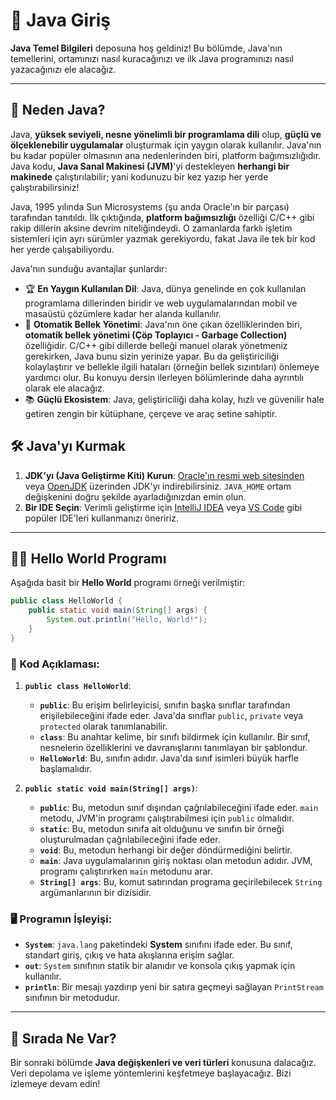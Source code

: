 # 🚀 Java Giriş

**Java Temel Bilgileri** deposuna hoş geldiniz! Bu bölümde, Java'nın temellerini, ortamınızı nasıl kuracağınızı ve ilk Java programınızı nasıl yazacağınızı ele alacağız.

---

## 🤔 Neden Java?

Java, **yüksek seviyeli, nesne yönelimli bir programlama dili** olup, **güçlü ve ölçeklenebilir uygulamalar** oluşturmak için yaygın olarak kullanılır. Java'nın bu kadar popüler olmasının ana nedenlerinden biri, platform bağımsızlığıdır. Java kodu, **Java Sanal Makinesi (JVM)**'yi destekleyen **herhangi bir makinede** çalıştırılabilir; yani kodunuzu bir kez yazıp her yerde çalıştırabilirsiniz!

Java, 1995 yılında Sun Microsystems (şu anda Oracle'ın bir parçası) tarafından tanıtıldı. İlk çıktığında, **platform bağımsızlığı** özelliği C/C++ gibi rakip dillerin aksine devrim niteliğindeydi. O zamanlarda farklı işletim sistemleri için ayrı sürümler yazmak gerekiyordu, fakat Java ile tek bir kod her yerde çalışabiliyordu.

Java'nın sunduğu avantajlar şunlardır:
- 🏆 **En Yaygın Kullanılan Dil**: Java, dünya genelinde en çok kullanılan programlama dillerinden biridir ve web uygulamalarından mobil ve masaüstü çözümlere kadar her alanda kullanılır.
- 🔧 **Otomatik Bellek Yönetimi**: Java'nın öne çıkan özelliklerinden biri, **otomatik bellek yönetimi (Çöp Toplayıcı - Garbage Collection)** özelliğidir. C/C++ gibi dillerde belleği manuel olarak yönetmeniz gerekirken, Java bunu sizin yerinize yapar. Bu da geliştiriciliği kolaylaştırır ve bellekle ilgili hataları (örneğin bellek sızıntıları) önlemeye yardımcı olur. Bu konuyu dersin ilerleyen bölümlerinde daha ayrıntılı olarak ele alacağız.
- 📚 **Güçlü Ekosistem**: Java, geliştiriciliği daha kolay, hızlı ve güvenilir hale getiren zengin bir kütüphane, çerçeve ve araç setine sahiptir.

## 🛠️ Java'yı Kurmak

1. **JDK'yı (Java Geliştirme Kiti) Kurun**: [Oracle'ın resmi web sitesinden](https://www.oracle.com/java/technologies/javase-jdk11-downloads.html) veya [OpenJDK](https://openjdk.java.net/) üzerinden JDK'yı indirebilirsiniz. `JAVA_HOME` ortam değişkenini doğru şekilde ayarladığınızdan emin olun.
2. **Bir IDE Seçin**: Verimli geliştirme için [IntelliJ IDEA](https://www.jetbrains.com/idea/download/) veya [VS Code](https://code.visualstudio.com/) gibi popüler IDE'leri kullanmanızı öneririz.

---

## 👨‍💻 Hello World Programı

Aşağıda basit bir **Hello World** programı örneği verilmiştir:

```java
public class HelloWorld {
    public static void main(String[] args) {
        System.out.println("Hello, World!");
    }
}
```

### 🧐 Kod Açıklaması:

1. **`public class HelloWorld`**:
   - **`public`**: Bu erişim belirleyicisi, sınıfın başka sınıflar tarafından erişilebileceğini ifade eder. Java'da sınıflar `public`, `private` veya `protected` olarak tanımlanabilir.
   - **`class`**: Bu anahtar kelime, bir sınıfı bildirmek için kullanılır. Bir sınıf, nesnelerin özelliklerini ve davranışlarını tanımlayan bir şablondur.
   - **`HelloWorld`**: Bu, sınıfın adıdır. Java'da sınıf isimleri büyük harfle başlamalıdır.

2. **`public static void main(String[] args)`**:
   - **`public`**: Bu, metodun sınıf dışından çağrılabileceğini ifade eder. `main` metodu, JVM'in programı çalıştırabilmesi için `public` olmalıdır.
   - **`static`**: Bu, metodun sınıfa ait olduğunu ve sınıfın bir örneği oluşturulmadan çağrılabileceğini ifade eder.
   - **`void`**: Bu, metodun herhangi bir değer döndürmediğini belirtir.
   - **`main`**: Java uygulamalarının giriş noktası olan metodun adıdır. JVM, programı çalıştırırken `main` metodunu arar.
   - **`String[] args`**: Bu, komut satırından programa geçirilebilecek `String` argümanlarının bir dizisidir.

### 🖥️ Programın İşleyişi:

- **`System`**: `java.lang` paketindeki **System** sınıfını ifade eder. Bu sınıf, standart giriş, çıkış ve hata akışlarına erişim sağlar.
- **`out`**: `System` sınıfının statik bir alanıdır ve konsola çıkış yapmak için kullanılır.
- **`println`**: Bir mesajı yazdırıp yeni bir satıra geçmeyi sağlayan `PrintStream` sınıfının bir metodudur.

---

## 🎯 Sırada Ne Var?

Bir sonraki bölümde **Java değişkenleri ve veri türleri** konusuna dalacağız. Veri depolama ve işleme yöntemlerini keşfetmeye başlayacağız. Bizi izlemeye devam edin!
